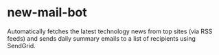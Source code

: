 # new-mail-bot
Automatically fetches the latest technology news from top sites (via RSS feeds) and sends daily summary emails to a list of recipients using SendGrid.
